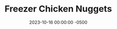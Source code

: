 ---
layout: post
title:  "Freezer Chicken Nuggets"
date:   2023-10-16 00:00:00 -0500
categories: 
- Recipes
- Finger Foods
permalink: /recipes/chicken-nuggets
image: /assets/Food/Finger Food/Nuggies/nuggies.jpg
ing: nuggies-ing
facts: nuggies-facts
Prep: 30
Rest: 
Cook: 14
Source1: https://mealprepmanual.com/nashville-hot-chicken-nuggets/
Source2: https://www.youtube.com/watch?v=KasX2xTCkOA
Description: These chicken nuggets are great for a meal or snack, and can be reheated in the air fryer straight from the freezer. They are much tastier and healthier than the typical chicken nuggets you get in your freezer section, and they're cheaper too.
Instructions: 
- Preheat your oven to 400°F<br><br>

- Wash and cut all of your vegetables. Peel the sweet potatoes, and cut into smaller pieces so the food processor can blend them. Using a food processor, process your vegetables. You want the potato to be in “riced” form.<br><br>

- In a large bowl, combine together the vegetables, chicken, and the rest of the ingredients<br><br>

- Spray a couple of large sheet pans with oil. Place your meat mixture onto the sheet pan using a cookie scoop or spoon, ensuring you have plenty of space between each nugget. Wet your fingers to prevent sticking and lightly press the balls into a disc with your fingers. You don't want to go too thin or else they will be prone to sticking. You want your nuggets to be about 2 inches in diameter and ¼-½ inch in thickness.<br><br>

- Bake at 400F for 8 minutes and then flip and bake an additional 6 minutes. Transfer to a wire rack to cool as you do the other batches<br><br>

- Once the nuggets have cooled, arrange them onto a sheet pan and place them into the freezer, uncovered until they have frozen solid. This will help them not stick together in the bags.<br><br>

- Once they are frozen solid, transfer them to a zip top bag, remove all of the air and keep them in your freezer.<br><br>

- Reheat using the air fryer at 400°F for about 5 minutes. They just need to thaw and get hot. You can also use the microwave or oven.
---